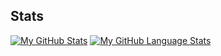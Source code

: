 ## Stats
[![My GitHub Stats](https://github-readme-stats.vercel.app/api/?username=Cameron-Ord&count_private=true&theme=tokyonight&showicons=true)]()
[![My GitHub Language Stats](https://github-readme-stats.vercel.app/api/top-langs/?username=Cameron-Ord&langs_count=5&theme=tokyonight)]()
